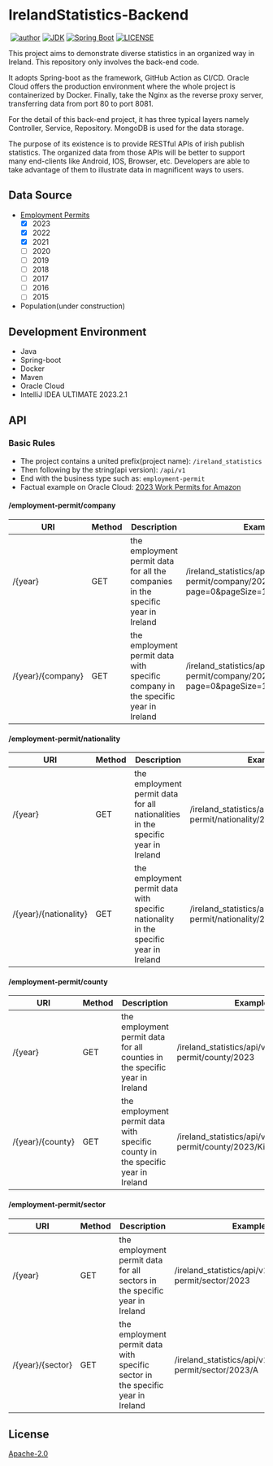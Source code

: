 # IrelandStatistics-Backend
<p>
<a href="https://img.shields.io/badge/statue-developing-yellow"><img alt="" src="https://img.shields.io/badge/statue-developing-yellow"/></a>
<a href="https://github.com/freestyletime"><img alt="author" src="https://img.shields.io/badge/author-Chris Chen-blue.svg"/></a>
<a href="https://www.oracle.com/technetwork/java/javase/downloads/index.html"><img alt="JDK" src="https://img.shields.io/badge/JDK-17-orange.svg"/></a>
<a href="https://docs.spring.io/spring-boot/docs/3.1.4.RELEASE/reference/html/"><img alt="Spring Boot" src="https://img.shields.io/badge/Spring Boot-3.1.4.RELEASE-brightgreen.svg"/></a>
<a href="https://github.com/freestyletime/IrelandStatistics-Backend/blob/main/LICENSE"><img alt="LICENSE" src="https://img.shields.io/github/license/freestyletime/IrelandStatistics-Backend.svg"/></a>
</p>
This project aims to demonstrate diverse statistics in an organized way in Ireland.
This repository only involves the back-end code. 


It adopts Spring-boot as the framework, GitHub Action as CI/CD. 
Oracle Cloud offers the production environment where the whole project is containerized by Docker.
Finally, take the Nginx as the reverse proxy server, transferring data from port 80 to port 8081.


For the detail of this back-end project, it has three typical layers namely
Controller, Service, Repository. MongoDB is used for the data storage.


The purpose of its existence is to provide RESTful APIs of irish publish statistics. 
The organized data from those APIs will be better to support many end-clients
like Android, IOS, Browser, etc. Developers are able to take advantage of them
to illustrate data in magnificent ways to users.

## Data Source
* [Employment Permits](https://enterprise.gov.ie/en/what-we-do/workplace-and-skills/employment-permits/statistics/)
  - [x] 2023
  - [x] 2022
  - [x] 2021
  - [ ] 2020
  - [ ] 2019
  - [ ] 2018
  - [ ] 2017
  - [ ] 2016
  - [ ] 2015
* Population(under construction)

## Development Environment
* Java
* Spring-boot
* Docker
* Maven
* Oracle Cloud
* IntelliJ IDEA ULTIMATE 2023.2.1

## API

### Basic Rules
* The project contains a united prefix(project name): `/ireland_statistics`
* Then following by the string(api version): `/api/v1`
* End with the business type such as: `employment-permit`
* Factual example on Oracle Cloud: [2023 Work Permits for Amazon](http://141.148.240.29/ireland_statistics/api/v1/employment-permit/company/2023/Amazon)

#### /employment-permit/company
| URI                    | Method | Description                                                                           | Example                                                                             |
|------------------------|--------|---------------------------------------------------------------------------------------|-------------------------------------------------------------------------------------|
| /{year}                | GET    | the employment permit data for all the companies in the specific year in Ireland | /ireland_statistics/api/v1/employment-permit/company/2023?page=0&pageSize=10        |
| /{year}/{company} | GET    | the employment permit data with specific company in the specific year in Ireland | /ireland_statistics/api/v1/employment-permit/company/2023/google?page=0&pageSize=10 |

#### /employment-permit/nationality
| URI   | Method | Description                                                                                  | Example                                                             |
|-------|--------|----------------------------------------------------------------------------------------------|---------------------------------------------------------------------|
|/{year}| GET    | the employment permit data for all nationalities in the specific year in Ireland     | /ireland_statistics/api/v1/employment-permit/nationality/2023       |
|/{year}/{nationality}| GET    | the employment permit data with specific nationality in the specific year in Ireland | /ireland_statistics/api/v1/employment-permit/nationality/2023/Japan |

#### /employment-permit/county
| URI   | Method | Description                                                                                         | Example                                                          |
|-------|--------|---------------------------------------------------------------------------------------------|------------------------------------------------------------------|
|/{year}| GET    | the employment permit data for all counties in the specific year in Ireland         | /ireland_statistics/api/v1/employment-permit/county/2023         |
|/{year}/{county}| GET    | the employment permit data with specific county in the specific year in Ireland     | /ireland_statistics/api/v1/employment-permit/county/2023/Kildare |

#### /employment-permit/sector
| URI              | Method | Description                                                                     | Example                                                    |
|------------------|--------|---------------------------------------------------------------------------------|------------------------------------------------------------|
| /{year}          | GET    | the employment permit data for all sectors in the specific year in Ireland      | /ireland_statistics/api/v1/employment-permit/sector/2023   |
| /{year}/{sector} | GET    | the employment permit data with specific sector in the specific year in Ireland | /ireland_statistics/api/v1/employment-permit/sector/2023/A |


## License

[Apache-2.0](http://opensource.org/licenses/Apache-2.0)

